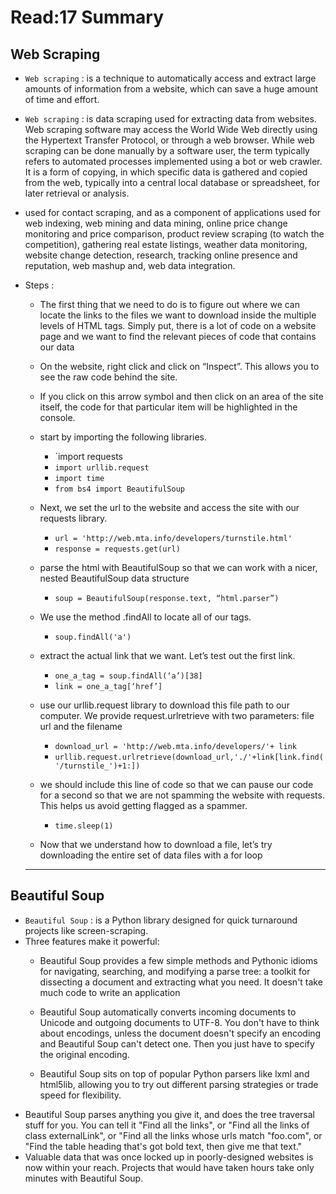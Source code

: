 # Read:17 Summary
## Web Scraping
* `Web scraping` : is a technique to automatically access and extract large amounts of information from a website, which can save a huge amount of time and effort.
* `Web scraping` : is data scraping used for extracting data from websites. Web scraping software may access the World Wide Web directly using the Hypertext Transfer Protocol, or 
through a web browser. While web scraping can be done manually by a software user, the term typically refers to automated processes implemented using a bot or web 
crawler. It is a form of copying, in which specific data is gathered and copied from the web, typically into a central local database or spreadsheet, for 
later retrieval or analysis.
* used for contact scraping, and as a component of applications used for web indexing, web mining and data mining, online price change monitoring and price 
comparison, product review scraping (to watch the competition), gathering real estate listings, weather data monitoring, website change detection, research, 
tracking online presence and reputation, web mashup and, web data integration.

* Steps :
  * The first thing that we need to do is to figure out where we can locate the links to the files we want to download inside the multiple levels of HTML tags. Simply put,
  there is a lot of code on a website page and we want to find the relevant pieces of code that contains our data
  * On the website, right click and click on “Inspect”. This allows you to see the raw code behind the site.

  * If you click on this arrow symbol and then click on an area of the site itself, the code for that particular item will be highlighted in the console.
  * start by importing the following libraries.
    * `import requests
    * `import urllib.request`
    * `import time`
    * `from bs4 import BeautifulSoup`
  * Next, we set the url to the website and access the site with our requests library.
    * `url = 'http://web.mta.info/developers/turnstile.html'`
    * `response = requests.get(url)`
  * parse the html with BeautifulSoup so that we can work with a nicer, nested BeautifulSoup data structure
    * `soup = BeautifulSoup(response.text, “html.parser”)`

  * We use the method .findAll to locate all of our <a> tags.
    * `soup.findAll('a')`


  * extract the actual link that we want. Let’s test out the first link.
    * `one_a_tag = soup.findAll(‘a’)[38]`
    * `link = one_a_tag[‘href’]`
  * use our urllib.request library to download this file path to our computer. We provide request.urlretrieve with two parameters: file url and the filename
    * `download_url = 'http://web.mta.info/developers/'+ link`
    * `urllib.request.urlretrieve(download_url,'./'+link[link.find('/turnstile_')+1:])`
  * we should include this line of code so that we can pause our code for a second so that we are not spamming the website with requests.
  This helps us avoid getting flagged as a spammer.
    * `time.sleep(1)`

  * Now that we understand how to download a file, let’s try downloading the entire set of data files with a for loop
  -----------------------------------------------------------------------------------------------------------------------------------------------------
## Beautiful Soup
* `Beautiful Soup` : is a Python library designed for quick turnaround projects like screen-scraping. 
* Three features make it powerful:
  * Beautiful Soup provides a few simple methods and Pythonic idioms for navigating, searching, and modifying a parse tree: a toolkit for dissecting 
  a document and extracting what you need. It doesn't take much code to write an application

  * Beautiful Soup automatically converts incoming documents to Unicode and outgoing documents to UTF-8. You don't have to think about encodings, 
  unless the document doesn't specify an encoding and Beautiful Soup can't detect one. Then you just have to specify the original encoding.

  * Beautiful Soup sits on top of popular Python parsers like lxml and html5lib, allowing you to try out different parsing strategies or
  trade speed for flexibility.
* Beautiful Soup parses anything you give it, and does the tree traversal stuff for you. You can tell it "Find all the links", or "Find all the
links of class externalLink", or "Find all the links whose urls match "foo.com", or "Find the table heading that's got bold text, then give me that text."
* Valuable data that was once locked up in poorly-designed websites is now within your reach. Projects that would have taken hours take only minutes with Beautiful Soup.






  
  
  
